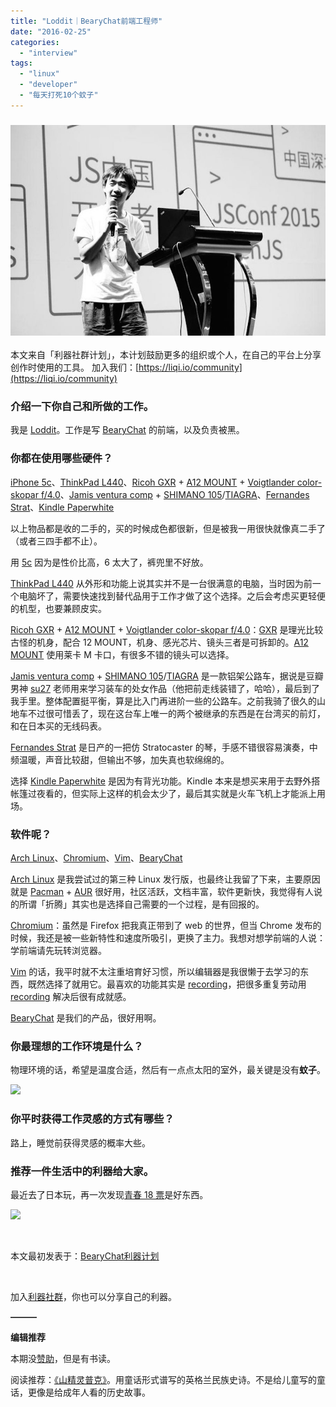 ```yaml
---
title: "Loddit｜BearyChat前端工程师"
date: "2016-02-25"
categories: 
  - "interview"
tags: 
  - "linux"
  - "developer"
  - "每天打死10个蚊子"
---
```


### ![Loddit-title](/images/Loddit-title.jpg)

本文来自「利器社群计划」，本计划鼓励更多的组织或个人，在自己的平台上分享创作时使用的工具。
加入我们：[https://liqi.io/community](https://liqi.io/community)

### 介绍一下你自己和所做的工作。

我是 [Loddit](https://twitter.com/loddit)。工作是写 [BearyChat](https://bearychat.com/) 的前端，以及负责被黑。

### 你都在使用哪些硬件？

[iPhone 5c](https://www.apple.com/cn/iphone/)、[ThinkPad L440](https://shop.lenovo.com/us/en/laptops/thinkpad/l-series/l440/)、[Ricoh GXR](https://www.ricoh.com/r_dc/gxr/) + [A12 MOUNT](https://www.amazon.com/Ricoh-GXR-A12-Digital-Camera/dp/B005INAN06) + [Voigtlander color-skopar f/4.0](https://www.amazon.com/Voigtlander-Color-Skopar-Pancake-Leica-Mount/dp/B0000D81OA)、[Jamis ventura comp](https://www.jamisbikes.com/usa/venturacomp.html) + [SHIMANO 105](https://www.sunstar-tw.com/biking/brands/shimano/road/105.html)/[TIAGRA](https://www.sunstar-tw.com/biking/brands/shimano/road/tiagra.html)、[Fernandes Strat](https://www.ebay.com/bhp/fernandes-strat)、[Kindle Paperwhite](https://www.amazon.cn/dp/B00QJDOLIO)

以上物品都是收的二手的，买的时候成色都很新，但是被我一用很快就像真二手了（或者三四手都不止）。

用 [5c](https://www.apple.com/cn/iphone/) 因为是性价比高，6 太大了，裤兜里不好放。

[ThinkPad L440](https://shop.lenovo.com/us/en/laptops/thinkpad/l-series/l440/) 从外形和功能上说其实并不是一台很满意的电脑，当时因为前一个电脑坏了，需要快速找到替代品用于工作才做了这个选择。之后会考虑买更轻便的机型，也要兼顾皮实。

[Ricoh GXR](https://www.ricoh.com/r_dc/gxr/) + [A12 MOUNT](https://www.amazon.com/Ricoh-GXR-A12-Digital-Camera/dp/B005INAN06) + [Voigtlander color-skopar f/4.0](https://www.amazon.com/Voigtlander-Color-Skopar-Pancake-Leica-Mount/dp/B0000D81OA)：[GXR](https://www.ricoh.com/r_dc/gxr/) 是理光比较古怪的机身，配合 12 MOUNT，机身、感光芯片、镜头三者是可拆卸的。[A12 MOUNT](https://www.amazon.com/Ricoh-GXR-A12-Digital-Camera/dp/B005INAN06) 使用莱卡 M 卡口，有很多不错的镜头可以选择。

[Jamis ventura comp](https://www.jamisbikes.com/usa/venturacomp.html) + [SHIMANO 105](https://www.sunstar-tw.com/biking/brands/shimano/road/105.html)/[TIAGRA](https://www.sunstar-tw.com/biking/brands/shimano/road/tiagra.html) 是一款铝架公路车，据说是豆瓣男神 [su27](https://www.douban.com/people/su27/) 老师用来学习装车的处女作品（他把前走线装错了，哈哈），最后到了我手里。整体配置挺平衡，算是比入门再进阶一些的公路车。之前我骑了很久的山地车不过很可惜丢了，现在这台车上唯一的两个被继承的东西是在台湾买的前灯，和在日本买的无线码表。

[Fernandes Strat](https://www.ebay.com/bhp/fernandes-strat) 是日产的一把仿 Stratocaster 的琴，手感不错很容易演奏，中频温暖，声音比较甜，但输出不够，加失真也软绵绵的。

选择 [Kindle Paperwhite](https://www.amazon.cn/dp/B00QJDOLIO) 是因为有背光功能。Kindle 本来是想买来用于去野外搭帐篷过夜看的，但实际上这样的机会太少了，最后其实就是火车飞机上才能派上用场。

### 软件呢？

[Arch Linux](https://www.archlinux.org/)、[Chromium](https://zh.wikipedia.org/wiki/Chromium)、[Vim](https://www.vim.org/)、[BearyChat](https://bearychat.com/)

[Arch Linux](https://www.archlinux.org/) 是我尝试过的第三种 Linux 发行版，也最终让我留了下来，主要原因就是 [Pacman](https://wiki.archlinux.org/index.php/Pacman_(%E7%AE%80%E4%BD%93%E4%B8%AD%E6%96%87)) + [AUR](https://wiki.archlinux.org/index.php/Arch_User_Repository_(%E7%AE%80%E4%BD%93%E4%B8%AD%E6%96%87)) 很好用，社区活跃，文档丰富，软件更新快，我觉得有人说的所谓「折腾」其实也是选择自己需要的一个过程，是有回报的。

[Chromium](https://zh.wikipedia.org/wiki/Chromium)：虽然是 Firefox 把我真正带到了 web 的世界，但当 Chrome 发布的时候，我还是被一些新特性和速度所吸引，更换了主力。我想对想学前端的人说：学前端请先玩转浏览器。

[Vim](https://www.vim.org/) 的话，我平时就不太注重培育好习惯，所以编辑器是我很懒于去学习的东西，既然选择了就用它。最喜欢的功能其实是 [recording](https://vim.wikia.com/wiki/Recording_keys_for_repeated_jobs)，把很多重复劳动用 [recording](https://vim.wikia.com/wiki/Recording_keys_for_repeated_jobs) 解决后很有成就感。

[BearyChat](https://bearychat.com/) 是我们的产品，很好用啊。

### 你最理想的工作环境是什么？

物理环境的话，希望是温度合适，然后有一点点太阳的室外，最关键是没有**蚊子**。

![](/images/---_2016-01-18_19-3A15.png)

### **你平时获得工作灵感的方式有哪些？**

路上，睡觉前获得灵感的概率大些。

### 推荐一件生活中的利器给大家。

最近去了日本玩，再一次发现[青春 18 票](https://zh.wikipedia.org/zh/%E9%9D%92%E6%98%A518%E8%BB%8A%E7%A5%A8)是好东西。

![](/images/-------.JPG)

 

本文最初发表于：[BearyChat利器计划](https://bearyinnovative.com/liqi-loddit/)

 

加入[利器社群](https://liqi.io/community/)，你也可以分享自己的利器。

**———**

**编辑推荐**

本期没[赞助](https://liqi.io/sponsorship/)，但是有书读。

阅读推荐：[《山精灵普克》](https://www.amazon.cn/gp/product/B0156DVLDA/)。用童话形式谱写的英格兰民族史诗。不是给儿童写的童话，更像是给成年人看的历史故事。
